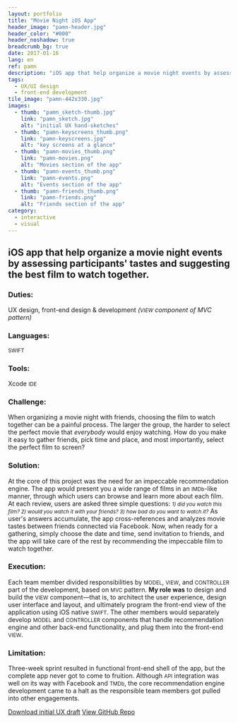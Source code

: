 ```yaml
---
layout: portfolio
title: "Movie Night iOS App"
header_image: "pamn-header.jpg"
header_color: "#000"
header_noshadow: true
breadcrumb_bg: true
date: 2017-01-16
lang: en
ref: pamn
description: "iOS app that help organize a movie night events by assessing participants' tastes and suggesting the best film to watch together."
tags:
  - UX/UI design
  - front-end development
tile_image: "pamn-442x330.jpg"
images:
  - thumb: "pamn_sketch-thumb.jpg"
    link: "pamn_sketch.jpg"
    alt: "initial UX hand-sketches"
  - thumb: "pamn-keyscreens_thumb.png"
    link: "pamn-keyscreens.jpg"
    alt: "key screens at a glance"
  - thumb: "pamn-movies_thumb.png"
    link: "pamn-movies.png"
    alt: "Movies section of the app"
  - thumb: "pamn-events_thumb.png"
    link: "pamn-events.png"
    alt: "Events section of the app"
  - thumb: "pamn-friends_thumb.png"
    link: "pamn-friends.png"
    alt: "Friends section of the app"
category:
  - interactive
  - visual
---
```

<section class="project-summary">
  <h1>iOS app that help organize a movie night events by assessing participants' tastes and suggesting the best film to watch together.</h1>
  <section class="info">
    <h3>Duties:</h3>
    <p>UX design, front-end design &amp; development <em>(<small>VIEW</small> component of MVC pattern)</em></p>
  </section>
  <section class="info">
    <h3>Languages:</h3>
    <p><small>SWIFT</small></p>
  </section>
  <section class="info">
    <h3>Tools:</h3>
    <p>Xcode <small>IDE</small></p>
  </section>
  <section class="info">
    <h3>Challenge:</h3>
    <p>When organizing a movie night with friends, choosing the film to watch together can be a painful process. The larger the group, the harder to select the perfect movie that <em>everybody</em> would enjoy watching. How do you make it easy to gather friends, pick time and place, and most importantly, select the perfect film to screen?
    </p>
  </section>
  <section class="info">
    <h3>Solution:</h3>
    <p>At the core of this project was the need for an impeccable recommendation engine. The app would present you a wide range of films in an <small>IMDb</small>-like manner, through which users can browse and learn more about each film. At each review, users are asked three simple questions: <em><small>1) did you watch this film? 2) would you watch it with your friends? 3) how bad do you want to watch it?</small></em> As user's answers accumulate, the app cross-references and analyzes movie tastes between friends connected via Facebook. Now, when ready for a gathering, simply choose the date and time, send invitation to friends, and the app will take care of the rest by recommending the impeccable film to watch together.
    </p>
  </section>
  <section class="info">
    <h3>Execution:</h3>
    <p>Each team member divided responsibilities by <small>MODEL</small>, <small>VIEW</small>, and <small>CONTROLLER</small> part of the development, based on <small>MVC</small> pattern. <strong>My role was</strong> to design and build the <small>VIEW</small> component&mdash;that is, to architect the user experience, design user interface and layout, and ultimately program the front-end view of the application using iOS native <small>SWIFT</small>. The other members would separately develop <small>MODEL</small> and <small>CONTROLLER</small> components that handle recommendation engine and other back-end functionality, and plug them into the front-end <small>VIEW</small>.
    </p>
  </section>
  <section class="info">
    <h3>Limitation:</h3>
    <p>Three-week sprint resulted in functional front-end shell of the app, but the complete app never got to come to fruition. Although <small>API</small> integration was well on its way with Facebook and <small>TMDb</small>, the core recommendation engine development came to a halt as the responsible team members got pulled into other engagements.
    </p>
  </section>
</section>

<div class="buttons">
  <span class="unselectable">
  <a href="/img/portfolio/pamn_draft_r1.pdf" title="Download initial UX draft" target="_blank">Download initial UX draft</a></span>
  <span class="unselectable"><a href="https://github.com/baadaa/plan-a-movie-night" title="GitHub repo" target="_blank">View GitHub Repo</a></span>
</div>
